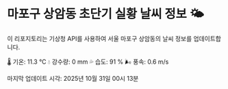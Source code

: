 
# 마포구 상암동 초단기 실황 날씨 정보 🌤️

이 리포지토리는 기상청 API를 사용하여 서울 마포구 상암동의 날씨 정보를 업데이트합니다. 

🌡️ 기온: 11.3 ℃
💧 강수량: 0 mm
💦 습도: 91 %
🌬️ 풍속: 0.6 m/s

마지막 업데이트 시각: 2025년 10월 31일 00시 13분    
